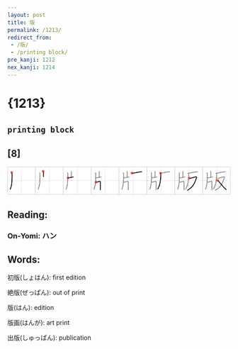 ```yaml
---
layout: post
title: 版
permalink: /1213/
redirect_from:
 - /版/
 - /printing block/
pre_kanji: 1212
nex_kanji: 1214
---
```


# {1213}

## `printing block`

## [8]

<div class="stroke"><img src="../images/E78988.png" /></div>

## Reading:

### On-Yomi: ハン

## Words:

初版(しょはん): first edition

絶版(ぜっぱん): out of print

版(はん): edition

版画(はんが): art print

出版(しゅっぱん): publication
